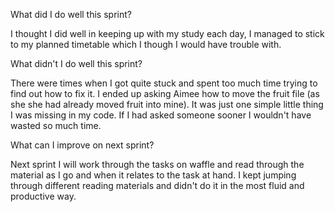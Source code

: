 What did I do well this sprint?

I thought I did well in keeping up with my study each day, I managed to stick to my planned timetable which I though I would have trouble with. 

What didn't I do well this sprint?

There were times when I got quite stuck and spent too much time trying to find out how to fix it. I ended up asking Aimee how to move the fruit file (as she she had already moved fruit into mine). It was just one simple little thing I was missing in my code. If I had asked someone sooner I wouldn't have wasted so much time. 


What can I improve on next sprint?

Next sprint I will work through the tasks on waffle and read through the material as I go and when it relates to the task at hand. I kept jumping through different reading materials and didn't do it in the most fluid and productive way. 